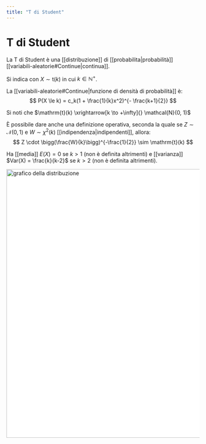 ```yaml
---
title: "T di Student"
---
```

# T di Student
La T di Student è una [[distribuzione]] di [[probabilita|probabilità]] [[variabili-aleatorie#Continue|continua]].

Si indica con $X \sim \mathrm{t}(k)$ in cui $k \in \mathbb{N}^+$.

La [[variabili-aleatorie#Continue|funzione di densità di probabilità]] è:
$$
P(X \le k) = c_k(1 + \frac{1}{k}x^2)^{- \frac{k+1}{2}}
$$

Si noti che $\mathrm{t}(k) \xrightarrow[k \to +\infty]{} \mathcal{N}(0, 1)$

È possibile dare anche una definizione operativa, seconda la quale se $Z \sim \mathcal{N}(0, 1)$ e $W \sim \chi^2(k)$ [[indipendenza|indipendenti]], allora:
$$
    Z \cdot \bigg(\frac{W}{k}\bigg)^{-\frac{1}{2}} \sim \mathrm{t}(k)
$$

Ha [[media]] $E(X) = 0$ se $k > 1$ (non è definita altrimenti) e [[varianza]] $Var(X) = \frac{k}{k-2}$ se $k > 2$ (non è definita altrimenti).

<img src="https://upload.wikimedia.org/wikipedia/commons/4/41/Student_t_pdf.svg" alt="grafico della distribuzione" width=700 style="background: white">
